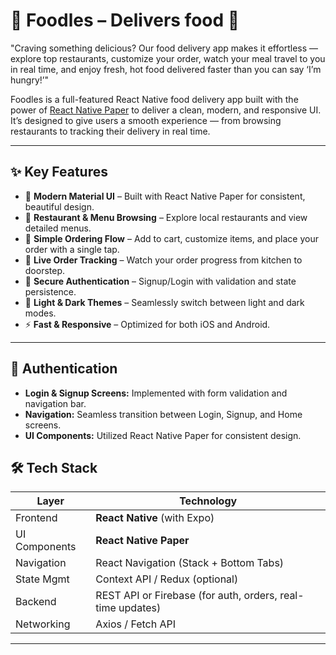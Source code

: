 
# 🍔 Foodles – Delivers food 🍔
"Craving something delicious? Our food delivery app makes it effortless — explore top restaurants, customize your order, watch your meal travel to you in real time, and enjoy fresh, hot food delivered faster than you can say ‘I’m hungry!’"

Foodles is a full-featured React Native food delivery app built with the power of [React Native Paper](https://callstack.github.io/react-native-paper/) to deliver a clean, modern, and responsive UI.  
It’s designed to give users a smooth experience — from browsing restaurants to tracking their delivery in real time.

---

## ✨ Key Features

- 🎨 **Modern Material UI** – Built with React Native Paper for consistent, beautiful design.
- 🏪 **Restaurant & Menu Browsing** – Explore local restaurants and view detailed menus.
- 🛒 **Simple Ordering Flow** – Add to cart, customize items, and place your order with a single tap.
- 🚚 **Live Order Tracking** – Watch your order progress from kitchen to doorstep.
- 🔐 **Secure Authentication** – Signup/Login with validation and state persistence.
- 🌙 **Light & Dark Themes** – Seamlessly switch between light and dark modes.
- ⚡ **Fast & Responsive** – Optimized for both iOS and Android.

---

## 🔐 Authentication

- **Login & Signup Screens:** Implemented with form validation and navigation bar.
- **Navigation:** Seamless transition between Login, Signup, and Home screens.
- **UI Components:** Utilized React Native Paper for consistent design.


## 🛠 Tech Stack

| Layer          | Technology |
|---------------|------------|
| Frontend      | **React Native** (with Expo) |
| UI Components | **React Native Paper** |
| Navigation    | React Navigation (Stack + Bottom Tabs) |
| State Mgmt    | Context API / Redux (optional) |
| Backend       | REST API or Firebase (for auth, orders, real-time updates) |
| Networking    | Axios / Fetch API |

---



